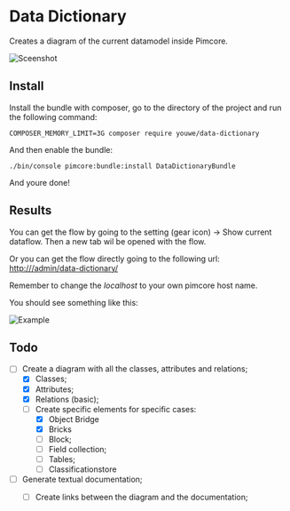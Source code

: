 Data Dictionary
======
Creates a diagram of the current datamodel inside Pimcore.

![Sceenshot](https://image.ibb.co/mRmAgL/Screenshot-2018-10-17-at-23-46-00.png)

## Install

Install the bundle with composer, go to the directory of the project and run the following command:

```
COMPOSER_MEMORY_LIMIT=3G composer require youwe/data-dictionary
```

And then enable the bundle:

```
./bin/console pimcore:bundle:install DataDictionaryBundle
```

And youre done!
## Results

You can get the flow by going to the setting (gear icon) -> Show current dataflow. Then a new tab wil be opened with the flow.

Or you can get the flow directly going to the following url: 
[http://<localhost>/admin/data-dictionary/](http://<localhost>/admin/data-dictionary)

Remember to change the *localhost* to your own pimcore host name.

You should see something like this:

![Example](https://image.ibb.co/dF71pU/image.png)


## Todo
- [ ]  Create a diagram with all the classes, attributes and relations;
    - [x] Classes;
    - [x] Attributes;
    - [x] Relations (basic);  
    - [ ]  Create specific elements for specific cases:
        - [x]  Object Bridge
        - [x]  Bricks
        - [ ]  Block;
        - [ ]  Field collection;
        - [ ]  Tables;
        - [ ]  Classificationstore
- [ ] Generate textual documentation;
    - [ ] Create links between the diagram and the documentation;
    

